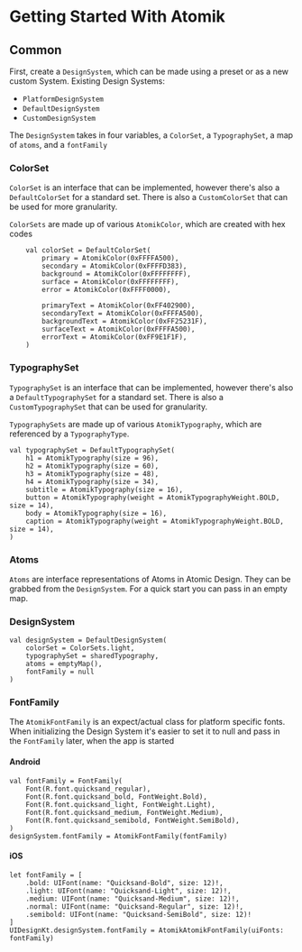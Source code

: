 # Getting Started With Atomik

## Common

First, create a `DesignSystem`, which can be made using a preset or as a new custom System.
Existing Design Systems:
* `PlatformDesignSystem`
* `DefaultDesignSystem`
* `CustomDesignSystem` 

The `DesignSystem` takes in four variables, a `ColorSet`, a `TypographySet`, a map of `atoms`, and a `fontFamily`

### ColorSet

`ColorSet` is an interface that can be implemented, however there's also a `DefaultColorSet` for a standard set. There is also a `CustomColorSet` that can be used for more granularity.

`ColorSets` are made up of various `AtomikColor`, which are created with hex codes

```
    val colorSet = DefaultColorSet(
        primary = AtomikColor(0xFFFFA500),
        secondary = AtomikColor(0xFFFFD383),
        background = AtomikColor(0xFFFFFFFF),
        surface = AtomikColor(0xFFFFFFFF),
        error = AtomikColor(0xFFFF0000),

        primaryText = AtomikColor(0xFF402900),
        secondaryText = AtomikColor(0xFFFFA500),
        backgroundText = AtomikColor(0xFF25231F),
        surfaceText = AtomikColor(0xFFFFA500),
        errorText = AtomikColor(0xFF9E1F1F),
    )
```

### TypographySet

`TypographySet` is an interface that can be implemented, however there's also a `DefaultTypographySet` for a standard set. There is also a `CustomTypographySet` that can be used for granularity.

`TypographySets` are made up of various `AtomikTypography`, which are referenced by a `TypographyType`.

```
val typographySet = DefaultTypographySet(
    h1 = AtomikTypography(size = 96),
    h2 = AtomikTypography(size = 60),
    h3 = AtomikTypography(size = 48),
    h4 = AtomikTypography(size = 34),
    subtitle = AtomikTypography(size = 16),
    button = AtomikTypography(weight = AtomikTypographyWeight.BOLD, size = 14),
    body = AtomikTypography(size = 16),
    caption = AtomikTypography(weight = AtomikTypographyWeight.BOLD, size = 14),
)
```
### Atoms

`Atoms` are interface representations of Atoms in Atomic Design. They can be grabbed from the `DesignSystem`. For a quick start you can pass in an empty map. 

### DesignSystem

```
val designSystem = DefaultDesignSystem(
    colorSet = ColorSets.light,
    typographySet = sharedTypography,
    atoms = emptyMap(),
    fontFamily = null
)
```

### FontFamily

The `AtomikFontFamily` is an expect/actual class for platform specific fonts. When initializing the Design System it's easier to set it to null and pass in the `FontFamily` later, when the app is started

#### Android

```
val fontFamily = FontFamily(
    Font(R.font.quicksand_regular),
    Font(R.font.quicksand_bold, FontWeight.Bold),
    Font(R.font.quicksand_light, FontWeight.Light),
    Font(R.font.quicksand_medium, FontWeight.Medium),
    Font(R.font.quicksand_semibold, FontWeight.SemiBold),
)
designSystem.fontFamily = AtomikFontFamily(fontFamily)
```

#### iOS

```
let fontFamily = [
    .bold: UIFont(name: "Quicksand-Bold", size: 12)!,
    .light: UIFont(name: "Quicksand-Light", size: 12)!,
    .medium: UIFont(name: "Quicksand-Medium", size: 12)!,
    .normal: UIFont(name: "Quicksand-Regular", size: 12)!,
    .semibold: UIFont(name: "Quicksand-SemiBold", size: 12)!
]
UIDesignKt.designSystem.fontFamily = AtomikAtomikFontFamily(uiFonts: fontFamily)
```